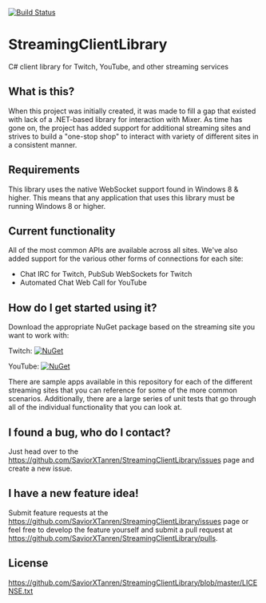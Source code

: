 [![Build Status](https://travis-ci.org/SaviorXTanren/StreamingClientLibrary.svg?branch=master)](https://travis-ci.org/SaviorXTanren/StreamingClientLibrary)
# StreamingClientLibrary
C# client library for Twitch, YouTube, and other streaming services

## What is this?
When this project was initially created, it was made to fill a gap that existed with lack of a .NET-based library for interaction with Mixer. As time has gone on, the project has added support for additional streaming sites and strives to build a "one-stop shop" to interact with variety of different sites in a consistent manner.

## Requirements
This library uses the native WebSocket support found in Windows 8 & higher. This means that any application that uses this library must be running Windows 8 or higher.

## Current functionality
All of the most common APIs are available across all sites. We've also added support for the various other forms of connections for each site:
- Chat IRC for Twitch, PubSub WebSockets for Twitch
- Automated Chat Web Call for YouTube

## How do I get started using it?
Download the appropriate NuGet package based on the streaming site you want to work with:

Twitch: [![NuGet](https://img.shields.io/nuget/v/StreamingClientLibrary.Twitch.svg?style=flat)](https://www.nuget.org/packages/StreamingClientLibrary.Twitch)

YouTube: [![NuGet](https://img.shields.io/nuget/v/StreamingClientLibrary.YouTube.svg?style=flat)](https://www.nuget.org/packages/StreamingClientLibrary.YouTube)

There are sample apps available in this repository for each of the different streaming sites that you can reference for some of the more common scenarios. Additionally, there are a large series of unit tests that go through all of the individual functionality that you can look at.

## I found a bug, who do I contact?
Just head over to the https://github.com/SaviorXTanren/StreamingClientLibrary/issues page and create a new issue.

## I have a new feature idea!
Submit feature requests at the https://github.com/SaviorXTanren/StreamingClientLibrary/issues page or feel free to develop the feature yourself and submit a pull request at https://github.com/SaviorXTanren/StreamingClientLibrary/pulls.

## License
https://github.com/SaviorXTanren/StreamingClientLibrary/blob/master/LICENSE.txt
